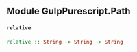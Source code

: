 ## Module GulpPurescript.Path

#### `relative`

``` purescript
relative :: String -> String -> String
```


